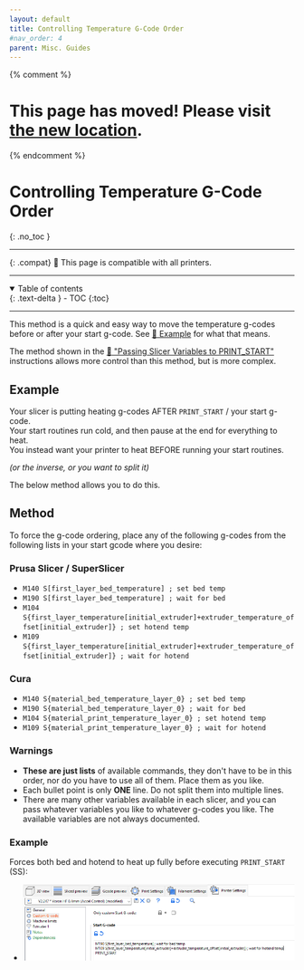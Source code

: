 ```yaml
---
layout: default
title: Controlling Temperature G-Code Order
#nav_order: 4
parent: Misc. Guides
---
```

{% comment %} 
# This page has moved! Please visit [the new location](https://ellis3dp.com/Print-Tuning-Guide/articles/controlling_slicer_g-code_order.html).
{% endcomment %}
# Controlling Temperature G-Code Order
{: .no_toc }

---

{: .compat}
:dizzy: This page is compatible with all printers.

---
<details open markdown="block">
  <summary>
    Table of contents
  </summary>
  {: .text-delta }
- TOC
{:toc}
</details>

---

This method is a quick and easy way to move the temperature g-codes before or after your start g-code. See [:pushpin: Example](#example) for what that means.

The method shown in the [:page_facing_up: "Passing Slicer Variables to PRINT_START"](./passing_slicer_variables.md) instructions allows more control than this method, but is more complex.


## Example

Your slicer is putting heating g-codes AFTER `PRINT_START` / your start g-code.\
Your start routines run cold, and then pause at the end for everything to heat.\
You instead want your printer to heat BEFORE running your start routines.

*(or the inverse, or you want to split it)*

 The below method allows you to do this.

## Method

To force the g-code ordering, place any of the following g-codes from the following lists in your start gcode where you desire:
### Prusa Slicer / SuperSlicer
- `M140 S[first_layer_bed_temperature] ; set bed temp`
- `M190 S[first_layer_bed_temperature] ; wait for bed`
- `M104 S{first_layer_temperature[initial_extruder]+extruder_temperature_offset[initial_extruder]} ; set hotend temp`
- `M109 S{first_layer_temperature[initial_extruder]+extruder_temperature_offset[initial_extruder]} ; wait for hotend `
### Cura
- `M140 S{material_bed_temperature_layer_0} ; set bed temp`
- `M190 S{material_bed_temperature_layer_0} ; wait for bed`
- `M104 S{material_print_temperature_layer_0} ; set hotend temp`
- `M109 S{material_print_temperature_layer_0} ; wait for hotend `

### Warnings
- **These are just lists** of available commands, they don't have to be in this order, nor do you have to use all of them. Place them as you like.
- Each bullet point is only **ONE** line. Do not split them into multiple lines.
- There are many other variables available in each slicer, and you can pass whatever variables you like to whatever g-codes you like. The available variables are not always documented.

### Example
Forces both bed and hotend to heat up fully before executing `PRINT_START` (SS):
- ![](./images/controlling_slicer_g-code_order/StartGcode-CustomOrder.png) 

